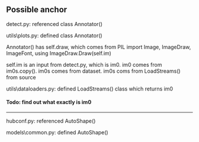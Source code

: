 ## Possible anchor

detect.py: referenced class Annotator()

utils\plots.py: defined class Annotator()

Annotator() has self.draw, which comes from PIL import Image, ImageDraw, ImageFont, using ImageDraw.Draw(self.im)

self.im is an input from detect.py, which is im0. im0 comes from im0s.copy(). im0s comes from dataset. im0s coms from LoadStreams() from source

utils\dataloaders.py: defined LoadStreams() class which returns im0

#### Todo: find out what exactly is im0

---

hubconf.py: referenced AutoShape()

models\common.py: defined AutoShape()
